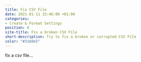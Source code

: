 ```yaml
---
title: Fix CSV File
date: 2021-01-11 15:46:00 +01:00
categories:
- Create & Format Settings
position: 6
site-title: Fix a broken CSV File
short-description: Try to fix a broken or corrupted CSV File
color: "#318de5"
---
```


fix a csv file...